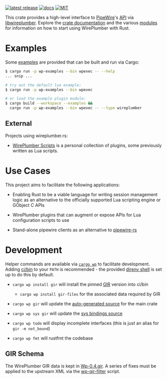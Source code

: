 [![latest release](https://img.shields.io/crates/v/wireplumber.svg?style=flat-square)](https://crates.io/crates/wireplumber) [![docs](https://img.shields.io/badge/API-docs-blue.svg?style=flat-square)](https://arcnmx.github.io/wireplumber.rs/main/wireplumber/) [![MIT](https://img.shields.io/badge/license-MIT-ff69b4.svg?style=flat-square)](../COPYING)

This crate provides a high-level interface to [PipeWire](https://pipewire.org/)'s [API](https://docs.pipewire.org/page_api.html) via [libwireplumber](https://pipewire.pages.freedesktop.org/wireplumber/index.html). Explore the [crate documentation](https://arcnmx.github.io/wireplumber.rs/main/wireplumber/) and the various [modules](https://arcnmx.github.io/wireplumber.rs/main/wireplumber/#modules) for information on how to start using WirePlumber with Rust.

# Examples

Some [examples](../examples/) are provided that can be built and run via Cargo:

``` bash
$ cargo run -p wp-examples --bin wpexec -- --help
... snip ...

# try out the default lua example:
$ cargo run -p wp-examples --bin wpexec

# or load the example plugin module:
$ cargo build --workspace --examples &&
  cargo run -p wp-examples --bin wpexec -- --type wireplumber
```

## External

Projects using wireplumber.rs:

- [WirePlumber Scripts](https://github.com/arcnmx/wireplumber-scripts) is a personal collection of plugins, some previously written as Lua scripts.

# Use Cases

This project aims to facilitate the following applications:

- Enabling Rust to be a viable language for writing session management logic as an alternative to the officially supported Lua scripting engine or GObject C APIs

- WirePlumber plugins that can augment or expose APIs for Lua configuration scripts to use

- Stand-alone pipewire clients as an alternative to [pipewire-rs](https://gitlab.freedesktop.org/pipewire/pipewire-rs)

# Development

Helper commands are available via [`cargo wp`](../ci/bin/cargo-wp) to facilitate development. Adding [ci/bin](../ci/bin) to your `PATH` is recommended - the provided [direnv shell](https://direnv.net/) is set up to do this by default.

- `cargo wp install gir` will install the pinned [GIR](https://github.com/gtk-rs/gir) version into ci/bin

  - `cargo wp install gir-files` for the associated data required by GIR

- `cargo wp gir` will update the [auto-generated source](./src/auto) for the main crate

- `cargo wp sys gir` will update the [sys bindings source](./sys/generate)

- `cargo wp todo` will display incomplete interfaces (this is just an alias for `gir -m not_bound`)

- `cargo wp fmt` will rustfmt the codebase

## GIR Schema

The WirePlumber GIR data is kept in [Wp-0.4.gir](../sys/generate/src/Wp-0.4.gir). A series of fixes must be applied to the upstream XML via the [wp-gir-filter](../ci/wp-gir-filter.sh) script.
